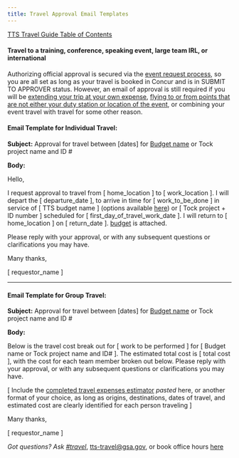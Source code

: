 ```yaml
---
title: Travel Approval Email Templates
---
```


[TTS Travel Guide Table of Contents](/travel-guide-table-of-contents)

#### Travel to a training, conference, speaking event, large team IRL, or international

Authorizing official approval is secured via the [event request process](https://handbook.18f.gov/attending-conferences/), so you are all set as long as your travel is booked in Concur and is in SUBMIT TO APPROVER status. However, an email of approval is still required if you will be [extending your trip at your own expense](/travel-guide-faq/#what-if-I-am-extending-travel-for-personal-reasons), [flying to or from points that are not either your duty station or location of the event](/travel-guide-faq/#What-if-I-am-traveling-to-or-returning-from-a-location-other-than-my-home-location), or combining your event travel with travel for some other reason.

#### Email Template for Individual Travel:

**Subject:** Approval for travel between [dates] for [Budget name](https://docs.google.com/spreadsheets/d/1twEX5wrriQ3Tbn25wN4n8rZPF9h5NqRQWIskkW6xQpY/edit#gid=0) or Tock project name and ID #

**Body:**

Hello,

I request approval to travel from [ home_location ] to [ work_location ]. I will depart the [ departure_date ], to arrive in time for [ work_to_be_done ] in service of [ TTS budget name ] (options available [here](https://docs.google.com/spreadsheets/d/1twEX5wrriQ3Tbn25wN4n8rZPF9h5NqRQWIskkW6xQpY/edit#gid=0)) or [ Tock project + ID number ] scheduled for [ first_day_of_travel_work_date ]. I will return to [ home_location ] on [ return_date ]. [ budget](https://docs.google.com/spreadsheets/d/1uJaGMXJOwURruaPdV7PU5B7Q22_iyF8Q2Gk2uamDG8Y/edit#gid=0) is attached.

Please reply with your approval, or with any subsequent questions or clarifications you may have.

Many thanks,

[ requestor_name ]

---

#### Email Template for Group Travel:

**Subject:** Approval for travel between [dates] for [Budget name](https://docs.google.com/spreadsheets/d/1twEX5wrriQ3Tbn25wN4n8rZPF9h5NqRQWIskkW6xQpY/edit#gid=0) or Tock project name and ID #

**Body:**

Below is the travel cost break out for [ work to be performed ] for [ Budget name or Tock project name and ID# ]. The estimated total cost is [ total cost ], with the cost for each team member broken out below. Please reply with your approval, or with any subsequent questions or clarifications you may have.

[ Include the [completed travel expenses estimator](https://docs.google.com/spreadsheets/d/1uJaGMXJOwURruaPdV7PU5B7Q22_iyF8Q2Gk2uamDG8Y/edit#gid=0) _pasted_ here, or another format of your choice, as long as origins, destinations, dates of travel, and estimated cost are clearly identified for each person traveling ]

Many thanks,

[ requestor_name ]


*Got questions? Ask [#travel](https://gsa-tts.slack.com/messages/travel)*, [tts-travel@gsa.gov](mailto:tts-travel@gsa.gov), or book office hours [here](https://sites.google.com/a/gsa.gov/tts-office-hours/)
